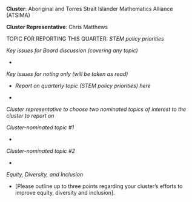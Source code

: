 **Cluster**: Aboriginal and Torres Strait Islander Mathematics Alliance (ATSIMA)

**Cluster Representative**:	Chris Matthews

TOPIC FOR REPORTING THIS QUARTER: *STEM policy priorities*

*Key issues for Board discussion (covering any topic)*

*


*Key issues for noting only (will be taken as read)*

* _Report on quarterly topic (STEM policy priorities) here_

* 

*Cluster representative to choose two nominated topics of interest to the cluster to report on*

*Cluster-nominated topic #1*

*	

*Cluster-nominated topic #2*

*	

*Equity, Diversity, and Inclusion*

* [Please outline up to three points regarding your cluster’s efforts to improve equity, diversity and inclusion].

